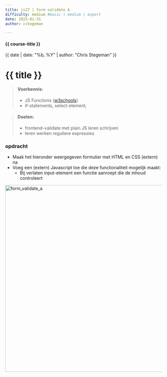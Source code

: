 ```yaml
---
title: js27 | form validate A
difficulty: medium #basic | medium | expert
date: 2023-01-31
author: cstegeman

---
```


#### {{ course-title }}
{{ date | date: "%b, %Y" | author: "Chris Stegeman" }}

# {{ title }}

> #### Voorkennis:  
> * JS Functions ([w3schools](https://www.w3schools.com/js/js_functions.asp))
> * if-statements, select-element,

> #### Doelen:  
> * frontend-validate met plain JS leren schrijven
> * leren werken reguliere expressies

### opdracht
* Maak het hieronder weergegeven formulier met HTML en CSS (extern) na
* Voeg een (extern) Javascript toe die deze functionaliteit mogelijk maakt:
    * Bij verlaten input-element een functie aanroept die de inhoud controleert
<img src="{{ '/_assets/frontend/js27_form_validate_a.png' | url }}" alt="form_validate_a" style="width:600px">


